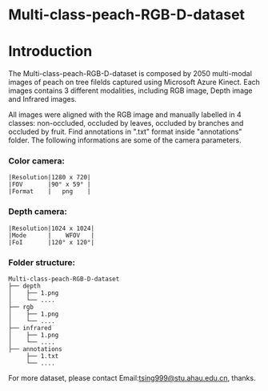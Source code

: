 # Multi-class-peach-RGB-D-dataset

# Introduction
  
The Multi-class-peach-RGB-D-dataset is composed by 2050 multi-modal images of peach on tree filelds captured using Microsoft Azure Kinect. Each images contains 3 different modalities, including RGB image, Depth image and Infrared images. 

All images were aligned with the RGB image and manually labelled in 4 classes: non-occluded, occluded by leaves, occluded by branches and occluded by fruit. Find annotations in ".txt" format inside "annotations" folder. The following informations are some of the camera parameters.

### Color camera:
```
|Resolution|1280 x 720|
|FOV       |90° x 59° |
|Format    |   png    |
```
### Depth camera:
```
|Resolution|1024 x 1024|
|Mode      |    WFOV   |
|FoI       |120° x 120°|
```
### Folder structure:
```
Multi-class-peach-RGB-D-dataset
├── depth
│    ├── 1.png
│    └── ....
├── rgb
│    ├── 1.png
│    └── ....
├── infrared
│    ├── 1.png
│    └── ....
├── annotations
     ├── 1.txt
     └── ....       

```

For more dataset, please contact Email:tsing999@stu.ahau.edu.cn, thanks.
